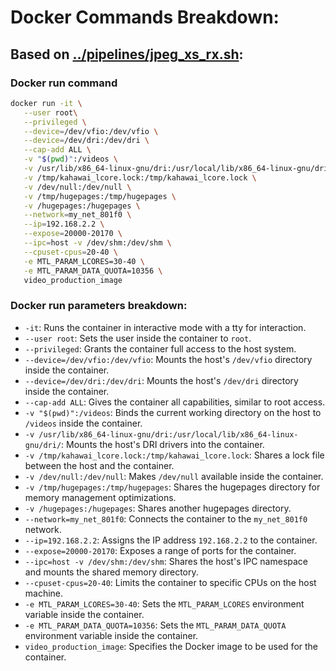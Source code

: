# Docker Commands Breakdown:

## Based on [../pipelines/jpeg_xs_rx.sh](pipelines/jpeg_xs_rx.sh):

### Docker run command

```bash
docker run -it \
   --user root\
   --privileged \
   --device=/dev/vfio:/dev/vfio \
   --device=/dev/dri:/dev/dri \
   --cap-add ALL \
   -v "$(pwd)":/videos \
   -v /usr/lib/x86_64-linux-gnu/dri:/usr/local/lib/x86_64-linux-gnu/dri/ \
   -v /tmp/kahawai_lcore.lock:/tmp/kahawai_lcore.lock \
   -v /dev/null:/dev/null \
   -v /tmp/hugepages:/tmp/hugepages \
   -v /hugepages:/hugepages \
   --network=my_net_801f0 \
   --ip=192.168.2.2 \
   --expose=20000-20170 \
   --ipc=host -v /dev/shm:/dev/shm \
   --cpuset-cpus=20-40 \
   -e MTL_PARAM_LCORES=30-40 \
   -e MTL_PARAM_DATA_QUOTA=10356 \
   video_production_image
```

### Docker run parameters breakdown:

- `-it`: Runs the container in interactive mode with a tty for interaction.
- `--user root`: Sets the user inside the container to `root`.
- `--privileged`: Grants the container full access to the host system.
- `--device=/dev/vfio:/dev/vfio`: Mounts the host's `/dev/vfio` directory inside the container.
- `--device=/dev/dri:/dev/dri`: Mounts the host's `/dev/dri` directory inside the container.
- `--cap-add ALL`: Gives the container all capabilities, similar to root access.
- `-v "$(pwd)":/videos`: Binds the current working directory on the host to `/videos` inside the container.
- `-v /usr/lib/x86_64-linux-gnu/dri:/usr/local/lib/x86_64-linux-gnu/dri/`: Mounts the host's DRI drivers into the container.
- `-v /tmp/kahawai_lcore.lock:/tmp/kahawai_lcore.lock`: Shares a lock file between the host and the container.
- `-v /dev/null:/dev/null`: Makes `/dev/null` available inside the container.
- `-v /tmp/hugepages:/tmp/hugepages`: Shares the hugepages directory for memory management optimizations.
- `-v /hugepages:/hugepages`: Shares another hugepages directory.
- `--network=my_net_801f0`: Connects the container to the `my_net_801f0` network.
- `--ip=192.168.2.2`: Assigns the IP address `192.168.2.2` to the container.
- `--expose=20000-20170`: Exposes a range of ports for the container.
- `--ipc=host -v /dev/shm:/dev/shm`: Shares the host's IPC namespace and mounts the shared memory directory.
- `--cpuset-cpus=20-40`: Limits the container to specific CPUs on the host machine.
- `-e MTL_PARAM_LCORES=30-40`: Sets the `MTL_PARAM_LCORES` environment variable inside the container.
- `-e MTL_PARAM_DATA_QUOTA=10356`: Sets the `MTL_PARAM_DATA_QUOTA` environment variable inside the container.
- `video_production_image`: Specifies the Docker image to be used for the container.
